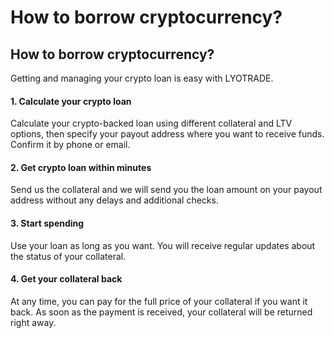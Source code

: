 # How to borrow cryptocurrency?

## How to borrow cryptocurrency?

Getting and managing your crypto loan is easy with LYOTRADE.

#### 1. Calculate your crypto loan

Calculate your crypto-backed loan using different collateral and LTV options, then specify your payout address where you want to receive funds. Confirm it by phone or email.

#### 2. Get crypto loan within minutes

Send us the collateral and we will send you the loan amount on your payout address without any delays and additional checks.

#### 3. Start spending

Use your loan as long as you want. You will receive regular updates about the status of your collateral.&#x20;

#### 4. Get your collateral back

At any time, you can pay for the full price of your collateral if you want it back. As soon as the payment is received, your collateral will be returned right away.&#x20;
